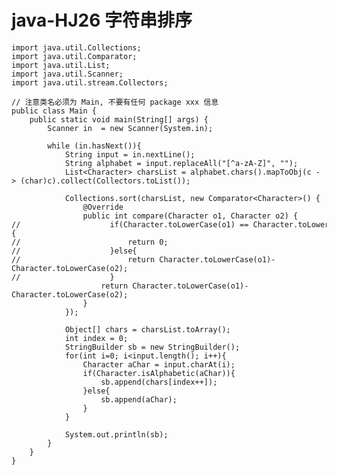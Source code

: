 # java-HJ26 字符串排序


    import java.util.Collections;
    import java.util.Comparator;
    import java.util.List;
    import java.util.Scanner;
    import java.util.stream.Collectors;
    
    // 注意类名必须为 Main, 不要有任何 package xxx 信息
    public class Main {
        public static void main(String[] args) {
            Scanner in  = new Scanner(System.in);
    
            while (in.hasNext()){
                String input = in.nextLine();
                String alphabet = input.replaceAll("[^a-zA-Z]", "");
                List<Character> charsList = alphabet.chars().mapToObj(c -> (char)c).collect(Collectors.toList());
    
                Collections.sort(charsList, new Comparator<Character>() {
                    @Override
                    public int compare(Character o1, Character o2) {
    //                    if(Character.toLowerCase(o1) == Character.toLowerCase(o2)){
    //                        return 0;
    //                    }else{
    //                        return Character.toLowerCase(o1)-Character.toLowerCase(o2);
    //                    }
                        return Character.toLowerCase(o1)-Character.toLowerCase(o2);
                    }
                });
    
                Object[] chars = charsList.toArray();
                int index = 0;
                StringBuilder sb = new StringBuilder();
                for(int i=0; i<input.length(); i++){
                    Character aChar = input.charAt(i);
                    if(Character.isAlphabetic(aChar)){
                        sb.append(chars[index++]);
                    }else{
                        sb.append(aChar);
                    }
                }
    
                System.out.println(sb);
            }
        }
    }

  

